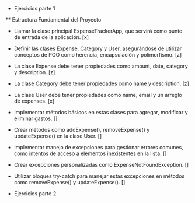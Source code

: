 - Ejercicios parte 1

\*\* Estructura Fundamental del Proyecto

- Llamar la clase principal ExpenseTrackerApp, que servirá como punto de entrada de la aplicación. [x]
- Definir las clases Expense, Category y User, asegurándose de utilizar conceptos de POO como herencia, encapsulación y polimorfismo. [z]
- La clase Expense debe tener propiedades como amount, date, category y description. [z]
- La clase Category debe tener propiedades como name y description. [z]
- La clase User debe tener propiedades como name, email y un arreglo de expenses. [x]
- Implementar métodos básicos en estas clases para agregar, modificar y eliminar gastos. []
- Crear métodos como addExpense(), removeExpense() y updateExpense() en la clase User. []
- Implementar manejo de excepciones para gestionar errores comunes, como intentos de acceso a elementos inexistentes en la lista. []
- Crear excepciones personalizadas como ExpenseNotFoundException. []
- Utilizar bloques try-catch para manejar estas excepciones en métodos como removeExpense() y updateExpense(). []

- Ejercicios parte 2
